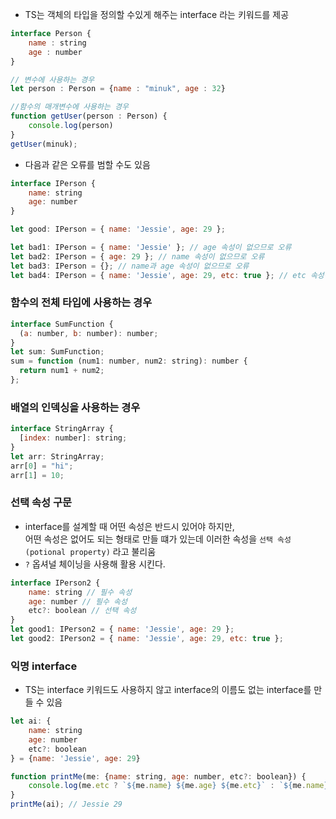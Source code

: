 - TS는 객체의 타입을 정의할 수있게 해주는 interface 라는 키워드를 제공

```javascript
interface Person {
    name : string
    age : number
}

// 변수에 사용하는 경우
let person : Person = {name : "minuk", age : 32}

//함수의 매개변수에 사용하는 경우
function getUser(person : Person) {
    console.log(person)
}
getUser(minuk);
```

- 다음과 같은 오류를 범할 수도 있음

```javascript
interface IPerson {
    name: string
    age: number
}

let good: IPerson = { name: 'Jessie', age: 29 };

let bad1: IPerson = { name: 'Jessie' }; // age 속성이 없으므로 오류
let bad2: IPerson = { age: 29 }; // name 속성이 없으므로 오류
let bad3: IPerson = {}; // name과 age 속성이 없으므로 오류
let bad4: IPerson = { name: 'Jessie', age: 29, etc: true }; // etc 속성이 있어서 오류
```

### 함수의 전체 타입에 사용하는 경우

```javascript
interface SumFunction {
  (a: number, b: number): number;
}
let sum: SumFunction;
sum = function (num1: number, num2: string): number {
  return num1 + num2;
};
```

### 배열의 인덱싱을 사용하는 경우

```javascript
interface StringArray {
  [index: number]: string;
}
let arr: StringArray;
arr[0] = "hi";
arr[1] = 10;
```

### 선택 속성 구문

- interface를 설계할 때 어떤 속성은 반드시 있어야 하지만,<br>
  어떤 속성은 없어도 되는 형태로 만들 떄가 있는데 이러한 속성을 `선택 속성 (potional property)` 라고 불리움
- `?` 옵셔널 체이닝을 사용해 활용 시킨다.

```javascript
interface IPerson2 {
    name: string // 필수 속성
    age: number // 필수 속성
    etc?: boolean // 선택 속성
}
let good1: IPerson2 = { name: 'Jessie', age: 29 };
let good2: IPerson2 = { name: 'Jessie', age: 29, etc: true };
```

### 익명 interface

- TS는 interface 키워드도 사용하지 않고 interface의 이름도 없는 interface를 만들 수 있음

```javascript
let ai: {
    name: string
    age: number
    etc?: boolean
} = {name: 'Jessie', age: 29}

function printMe(me: {name: string, age: number, etc?: boolean}) {
    console.log(me.etc ? `${me.name} ${me.age} ${me.etc}` : `${me.name} ${me.age}`)
}
printMe(ai); // Jessie 29
```

